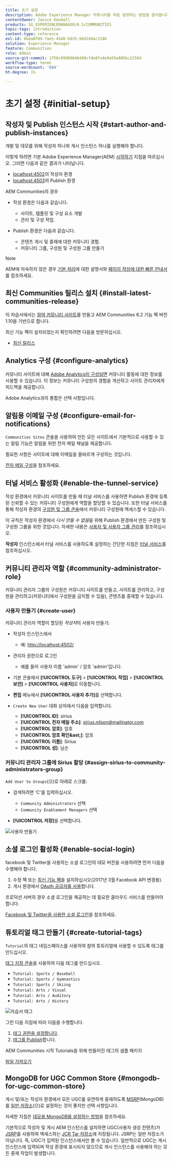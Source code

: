 ```yaml
---
title: 초기 설정
description: Adobe Experience Manager 커뮤니티를 처음 설정하는 방법을 알아봅니다.
contentOwner: Janice Kendall
products: SG_EXPERIENCEMANAGER/6.5/COMMUNITIES
topic-tags: introduction
content-type: reference
exl-id: 6bda0f09-7ae5-4540-b035-9dd249ac3186
solution: Experience Manager
feature: Communities
role: Admin
source-git-commit: 1f56c99980846400cfde8fa4e9a55e885bc2258d
workflow-type: tm+mt
source-wordcount: '684'
ht-degree: 1%

---
```


# 초기 설정 {#initial-setup}

## 작성자 및 Publish 인스턴스 시작 {#start-author-and-publish-instances}

개발 및 데모를 위해 작성자 하나와 게시 인스턴스 하나를 실행해야 합니다.

이렇게 하려면 기본 Adobe Experience Manager(AEM) [시작하기](../../help/sites-deploying/deploy.md#getting-started) 지침을 따르십시오. 그러면 다음과 같은 결과가 나타납니다.

* [localhost:4502](http://localhost:4502/)의 작성자 환경
* [localhost:4503](http://localhost:4503/)의 Publish 환경

AEM Communities의 경우

* 작성 환경은 다음과 같습니다.

   * 사이트, 템플릿 및 구성 요소 개발
   * 관리 및 구성 작업.

* Publish 환경은 다음과 같습니다.

   * 콘텐츠 게시 및 중재에 대한 커뮤니티 경험.
   * 커뮤니티 그룹, 구성원 및 구성원 그룹 만들기

>[!NOTE]
>
>AEM에 익숙하지 않은 경우 [기본 처리](../../help/sites-authoring/basic-handling.md)에 대한 설명서와 [페이지 작성에 대한 빠른 안내서](../../help/sites-authoring/qg-page-authoring.md)를 참조하세요.

## 최신 Communities 릴리스 설치 {#install-latest-communities-release}

이 자습서에서는 [참여 커뮤니티 사이트](overview.md#engagement-community)를 만들고 AEM Communities 6.2 기능 팩 버전 1.10을 기반으로 합니다.

최신 기능 팩이 설치되었는지 확인하려면 다음을 방문하십시오.

* [최신 릴리스](deploy-communities.md#latest-releases)

## Analytics 구성 {#configure-analytics}

커뮤니티 사이트에 대해 [Adobe Analytics이 구성되면](analytics.md) 커뮤니티 활동에 대한 정보를 사용할 수 있습니다. 이 정보는 커뮤니티 구성원의 경험을 개선하고 사이트 관리자에게 피드백을 제공합니다.

Adobe Analytics과의 통합은 선택 사항입니다.

## 알림용 이메일 구성 {#configure-email-for-notifications}

`Communities Sites` 콘솔을 사용하여 만든 모든 사이트에서 기본적으로 사용할 수 있는 알림 기능은 알림을 위한 전자 메일 채널을 제공합니다.

필요한 사항은 사이트에 대해 이메일을 올바르게 구성하는 것입니다.

[전자 메일 구성](email.md)을 참조하세요.

## 터널 서비스 활성화 {#enable-the-tunnel-service}

작성 환경에서 커뮤니티 사이트를 만들 때 터널 서비스를 사용하면 Publish 환경에 등록된 신뢰할 수 있는 커뮤니티 구성원에게 역할을 할당할 수 있습니다. 또한 터널 서비스를 통해 작성자 환경의 [구성원 및 그룹 콘솔](members.md)에서 커뮤니티 구성원에 액세스할 수 있습니다.

이 규칙은 작성자 환경에서 *다시 만들 수 없음*&#x200B;을 위해 Publish 환경에서 만든 구성원 및 구성원 그룹을 위한 것입니다. 자세한 내용은 [사용자 및 사용자 그룹 관리](users.md)를 참조하십시오.

**작성자** 인스턴스에서 터널 서비스를 사용하도록 설정하는 간단한 지침은 [터널 서비스](deploy-communities.md#tunnel-service-on-author)를 참조하십시오.

## 커뮤니티 관리자 역할 {#community-administrator-role}

커뮤니티 관리자 그룹의 구성원은 커뮤니티 사이트를 만들고, 사이트를 관리하고, 구성원을 관리하고(커뮤니티에서 구성원을 금지할 수 있음), 콘텐츠를 중재할 수 있습니다.

### 사용자 만들기 {#create-user}

커뮤니티 관리자 역할이 할당된 *작성자*&#x200B;의 사용자 만들기:

* 작성자 인스턴스에서

   * 예: [http://localhost:4502/](http://localhost:4503/)

* 관리자 권한으로 로그인

   * 예를 들어 사용자 이름 &#39;admin&#39; / 암호 &#39;admin&#39;입니다.

* 기본 콘솔에서 **[!UICONTROL 도구]** > **[!UICONTROL 작업]** > **[!UICONTROL 보안]** > **[!UICONTROL 사용자]**&#x200B;로 이동합니다.
* **편집** 메뉴에서 **[!UICONTROL 사용자 추가]**&#x200B;를 선택합니다.

* `Create New User` 대화 상자에서 다음을 입력합니다.

   * **[!UICONTROL ID]**: sirius
   * **[!UICONTROL 전자 메일 주소]**: sirius.nilson@mailinator.com
   * **[!UICONTROL 암호]**: 암호
   * **[!UICONTROL 암호 확인&amp;ast;]**: 암호
   * **[!UICONTROL 이름]**: Sirius
   * **[!UICONTROL 성]**: 닐슨

### 커뮤니티 관리자 그룹에 Sirius 할당 {#assign-sirius-to-community-administrators-group}

`Add User to Groups`(으)로 아래로 스크롤:

* 검색하려면 &#39;C&#39;를 입력하십시오.

   * `Community Administrators` 선택
   * `Community Enablement Managers` 선택

* **[!UICONTROL 저장]**&#x200B;을 선택합니다.

![사용자 만들기](assets/create-user.png)

## 소셜 로그인 활성화 {#enable-social-login}

facebook 및 Twitter을 사용하는 소셜 로그인의 데모 버전을 사용하려면 먼저 다음을 수행해야 합니다.

1. 수정 팩 또는 [최신 기능 팩](deploy-communities.md#latestfeaturepack)을 설치하십시오(2017년 3월 Facebook API 변경용).
1. 게시 환경에서 [OAuth 공급자를 사용](social-login.md#adobe-granite-oauth-authentication-handler)합니다.

프로덕션 서버의 경우 소셜 로그인을 제공하는 데 필요한 클라우드 서비스를 만들어야 합니다.

[Facebook 및 Twitter을 사용한 소셜 로그인](social-login.md)을 참조하세요.

## 튜토리얼 태그 만들기 {#create-tutorial-tags}

`Tutorial`의 태그 네임스페이스를 사용하여 참여 튜토리얼에 사용할 수 있도록 태그를 만드십시오.

[태그 지정 콘솔](../../help/sites-administering/tags.md#tagging-console)을 사용하여 다음 태그를 만드십시오.

* `Tutorial: Sports / Baseball`
* `Tutorial: Sports / Gymnastics`
* `Tutorial: Sports / Skiing`
* `Tutorial: Arts / Visual`
* `Tutorial: Arts / Auditory`
* `Tutorial: Arts / History`

![자습서 태그](assets/tutorial-tags.png)

그런 다음 지침에 따라 다음을 수행합니다.

1. [태그 권한을 설정합니다](../../help/sites-administering/tags.md#setting-tag-permissions).
1. [태그를 Publish](../../help/sites-administering/tags.md#publishing-tags)합니다.

AEM Communities 시작 Tutorials을 위해 만들어진 태그의 샘플 패키지

[파일 가져오기](assets/tutorial_tags-v63.zip)

## MongoDB for UGC Common Store {#mongodb-for-ugc-common-store}

게시 및/또는 작성자 환경에서 모든 UGC를 유연하게 중재하도록 [MSRP](msrp.md)(MongoDB)를 [일반 저장소](working-with-srp.md)(으)로 설정하는 것이 좋지만 선택 사항입니다.

자세한 지침은 [데모용 MongoDB를 설정하는 방법](demo-mongo.md)을 참조하세요.

기본적으로 작성자 및 게시 AEM 인스턴스를 설치하면 UGC(사용자 생성 컨텐츠)가 [JSRP](jsrp.md)를 사용하여 액세스하는 [JCR Tar 저장소](../../help/sites-deploying/platform.md)에 저장됩니다. JSRP는 일반 저장소가 아닙니다. 즉, UGC가 입력된 인스턴스에서만 볼 수 있습니다. 일반적으로 UGC는 게시 인스턴스에 입력되며 작성 환경에 표시되지 않으므로 게시 인스턴스를 사용해야 하는 모든 중재 작업이 발생합니다.

